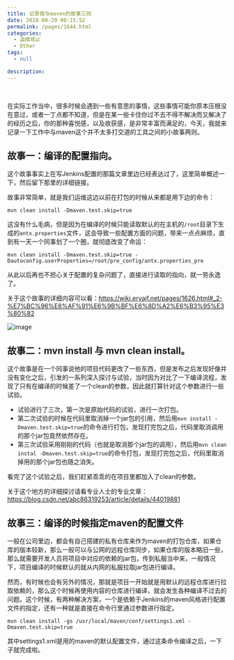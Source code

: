 ```yaml
---
title: 记录我与maven的故事三则
date: 2018-08-29 00:15:52
permalink: /pages/1644.html
categories:
  - 运维观止
  - Other
tags:
  - null

description:
---
```


<br><ArticleTopAd></ArticleTopAd>


在实际工作当中，很多时候会遇到一些有意思的事情，这些事情可能你原本压根没在意过，或者一丁点都不知道，但是在某一些卡住你过不去不得不解决而又解决了的经历之后，你的那种喜悦感，以及收获感，是非常丰富而满足的，今天，我就来记录一下工作中与maven这个并不太多打交道的工具之间的小故事两则。

## 故事一：编译的配置指向。

这个故事事实上在写Jenkins配置的那篇文章里边已经表达过了，这里简单概述一下，然后留下那里的详细链接。

故事非常简单，就是我们运维这边以前在打包的时候从来都是用下边的命令：

```
mvn clean install -Dmaven.test.skip=true
```

这没有什么毛病，但是因为在编译的时候只能读取默认的在主机的`/root`目录下生成的`antx.properties`文件，这会导致一些配置方面的问题，带来一点点麻烦，直到有一天一个同事划了一个圈，就彻底改变了命运：

```
mvn clean install -Dmaven.test.skip=true -Dautoconfig.userProperties=/root/pre_config/antx.properties_pre
```

从此以后再也不担心关于配置的复杂问题了，直接进行读取的指向，就一劳永逸了。

关于这个故事的详细内容可以看：https://wiki.eryajf.net/pages/1626.html#_2-%E7%BC%96%E8%AF%91%E6%9B%BF%E6%8D%A2%E6%B3%95%E3%80%82

![image](http://t.eryajf.net/imgs/2021/09/fe834fe6c9710b39.jpg)

## 故事二：mvn install 与 mvn clean install。

这个故事是在一个同事说他的项目代码更改了一些东西，但是发布之后发现好像并没有变化之后，引发的一系列深入探讨与试验，当时因为对比了一下编译流程，发现了只有在编译的时候差了一个clean的参数，因此就打算针对这个参数进行一些试验。

- 试验进行了三次，第一次是原始代码的试验，进行一次打包。
- 第二次试验的时候在代码里取消掉一个jar包的引用，然后用`mvn install -Dmaven.test.skip=true`的命令进行打包，发现打完包之后，代码里取消调用的那个jar包竟然依然存在。
- 第三次试验采用刚刚的代码（也就是取消那个jar包的调用），然后用`mvn clean instal -Dmaven.test.skip=true`的命令打包，发现打完包之后，代码里取消掉用的那个jar包也随之消失。

看完了这个试验之后，我们赶紧乖乖的在项目里都加入了clean的参数。

关于这个地方的详细探讨请看专业人士的专业文章：https://blog.csdn.net/abc86319253/article/details/44019881

## 故事三：编译的时候指定maven的配置文件

一般在公司里边，都会有自己搭建的私有仓库来作为maven的打包仓库，如果仓库的版本较新，那么一般可以与公网的远程仓库同步，如果仓库的版本略旧一些，那么就需要开发人员将项目中对应的依赖的jar包，传到私服当中来，一般情况下，项目编译的时候默认的就从内网的私服拉取jar包进行编译。

然而，有时候也会有另外的情况，那就是项目一开始就是用默认的远程仓库进行拉取依赖的，那么这个时候再使用内容的仓库进行编译，就会发生各种编译不过去的问题。这个时候，有两种解决方案，一个是依赖于Jenkins的maven风格进行配置文件的指定，还有一种就是直接在命令行里通过参数进行指定。

```
mvn clean install -gs /usr/local/maven/conf/settings1.xml -Dmaven.test.skip=true
```

其中settings1.xml是用的maven的默认配置文件，通过这条命令编译之后，一下子就完成啦。


<br><ArticleTopAd></ArticleTopAd>
